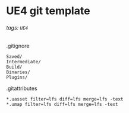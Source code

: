 # UE4 git template

###### tags: `UE4`

.gitignore
```
Saved/
Intermediate/
Build/
Binaries/
Plugins/
```

.gitattributes
```
*.uasset filter=lfs diff=lfs merge=lfs -text
*.umap filter=lfs diff=lfs merge=lfs -text
```